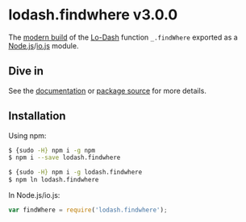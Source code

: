 # lodash.findwhere v3.0.0

The [modern build](https://github.com/lodash/lodash/wiki/Build-Differences) of the [Lo-Dash](https://lodash.com/) function `_.findWhere` exported as a [Node.js](http://nodejs.org/)/[io.js](https://iojs.org/) module.

## Dive in

See the [documentation](https://lodash.com/docs#findWhere) or [package source](https://github.com/lodash/lodash/blob/3.0.0-npm-packages/lodash.findwhere/index.js) for more details.

## Installation

Using npm:

```bash
$ {sudo -H} npm i -g npm
$ npm i --save lodash.findwhere

$ {sudo -H} npm i -g lodash.findwhere
$ npm ln lodash.findwhere
```

In Node.js/io.js:

```js
var findWhere = require('lodash.findwhere');
```
